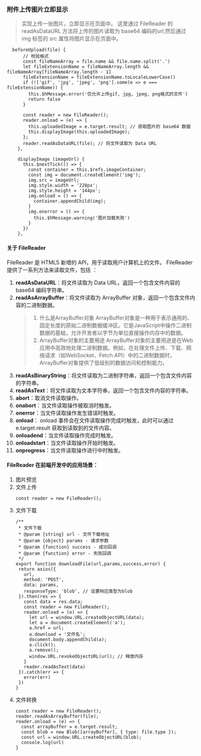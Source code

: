 ### 附件上传图片立即显示
> 实现上传一张图片，立即显示在页面中。
这里通过 FileReader 的 readAsDataURL 方法将上传的图片读取为 base64 编码的url,然后通过 img 标签的 src 属性将图片显示在页面中。
```
  beforeUpload(file) {
      // 校验格式
      const fileNameArray = file.name && file.name.split('.')
      let fileExtensionName = fileNameArray.length && fileNameArray[fileNameArray.length - 1]
      fileExtensionName = fileExtensionName.toLocaleLowerCase()
      if (!['gif', 'jpg', 'jpeg', 'png'].some(e => e === fileExtensionName)) {
        this.$hMessage.error('仅允许上传gif, jpg, jpeg, png格式的文件')
        return false
      }

      const reader = new FileReader();
      reader.onload = (e) => {
        this.uploadedImage = e.target.result; // 获取图片的 base64 数据
        this.displayImage(this.uploadedImage);
      };
      reader.readAsDataURL(file); // 将文件读取为 Data URL
    },

    displayImage (imageUrl) {
      this.$nextTick(() => {
        const container = this.$refs.imageContainer;
        const img = document.createElement('img');
        img.src = imageUrl;
        img.style.width = '228px';
        img.style.height = '144px';
        img.onload = () => {
          container.appendChild(img);
        }
        img.onerror = () => {
          this.$hMessage.warning('图片加载失败')
        }
      })
    },

```

#### 关于 FileReader
FileReader 是 HTML5 新增的 API，用于读取用户计算机上的文件。
FileReader 提供了一系列方法来读取文件，包括 ：
1. **readAsDataURL**：将文件读取为 Data URL，返回一个包含文件内容的 base64 编码字符串。
2. **readAsArrayBuffer**：将文件读取为 ArrayBuffer 对象，返回一个包含文件内容的二进制数据。
   > 1. 什么是ArrayBuffer对象
   ArrayBuffer对象是一种用于表示通用的、固定长度的原始二进制数据缓冲区。它是JavaScript中操作二进制数据的基础，允许开发者以字节为单位直接操作内存中的数据。
   > 2. ArrayBuffer对象的主要用途
   ArrayBuffer对象的主要用途是在Web应用中高效地处理二进制数据。例如，在处理文件上传、下载、网络请求（如WebSocket、Fetch API）中的二进制数据时，ArrayBuffer对象提供了低级别的数据访问和控制能力。
3. **readAsBinaryString**：将文件读取为二进制字符串，返回一个包含文件内容的字符串。
4. **readAsText**：将文件读取为文本字符串，返回一个包含文件内容的字符串。
5. **abort**：取消文件读取操作。
6. **onabort**：当文件读取操作被取消时触发。
7. **onerror**：当文件读取操作发生错误时触发。
8. **onload**：
   onload 事件会在文件读取操作完成时触发，此时可以通过 e.target.result 获取到读取到的文件内容。
9. **onloadend**：当文件读取操作完成时触发。
10. **onloadstart**：当文件读取操作开始时触发。
11. **onprogress**：当文件读取操作进行中时触发。

#### FileReader 在前端开发中的应用场景：
1. 图片预览
2. 文件上传
   ```
   const reader = new FileReader();
   ```
3. 文件下载
   ```
   /**
    * 文件下载
    * @param {string} url - 文件下载地址
    * @param {object} params - 请求参数
    * @param {function} success - 成功回调
    * @param {function} error - 失败回调
    */
   export function downloadFile(url,params,success,error) {
    return axios({
      url,
      method: 'POST',
      data: params,
      responseType: 'blob', // 设置响应类型为blob
    }).then(res => {
      const data = res.data;
      const reader = new FileReader();
      reader.onload = (e) => {
        let url = window.URL.createObjectURL(data);
        let a = document.createElement('a');
        a.href = url;
        a.download = '文件名';
        document.body.appendChild(a);
        a.click();
        a.remove();
        window.URL.revokeObjectURL(url); // 释放内存
      }
      reader.readAsText(data)
    }).catch(err => {
      error(err)
    })
   }
   ```
4. 文件转换
   ```
   const reader = new FileReader();
   reader.readAsArrayBuffer(file);
   reader.onload = (e) => {
     const arrayBuffer = e.target.result;
     const blob = new Blob([arrayBuffer], { type: file.type });
     const url = window.URL.createObjectURL(blob);
     console.log(url)
   }
   ```



